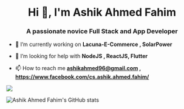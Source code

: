 <link rel="stylesheet" href="https://cdn.jsdelivr.net/gh/devicons/devicon@v2.11.0/devicon.min.css">
<h1 align="center">Hi 👋, I'm Ashik Ahmed Fahim</h1>
<h3 align="center">A passionate novice Full Stack and App Developer</h3>

- 🔭 I’m currently working on **Lacuna-E-Commerce , SolarPower**

- 🤔 I’m looking for help with **NodeJS , ReactJS, Flutter**

- 📫 How to reach me **ashikahmed96@gmail.com , https://www.facebook.com/cs.ashik.ahmed.fahim/**

<a href="https://github.com/ashikahmedfahim">
  <img align="center" src="https://github-readme-stats.vercel.app/api/top-langs/?username=ashikahmedfahim&theme=dark&hide_langs_below=1" />
</a>

![Ashik Ahmed Fahim's GitHub stats](https://github-readme-stats.vercel.app/api?username=ashikahmedfahim&show_icons=true&theme=radical)
